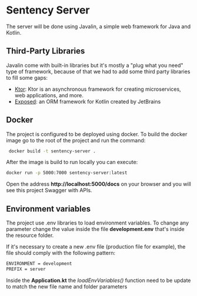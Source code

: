 # Sentency Server

The server will be done using Javalin, a simple web framework for Java and Kotlin.

## Third-Party Libraries

Javalin come with built-in libraries but it's mostly a "plug what you need" type of framework, because of that we had to 
add some third party libraries to fill some gaps:

* [Ktor](https://ktor.io/): Ktor is an asynchronous framework for creating microservices, web applications, and more.
* [Exposed](https://github.com/JetBrains/Exposed): an ORM framework for Kotlin created by JetBrains

## Docker

The project is configured to be deployed using docker. To build the docker image go to the root of the project and run
the command:

```bash
 docker build -t sentency-server .
```

After the image is build to run locally you can execute:

```bash
docker run -p 5000:7000 sentency-server:latest 
```

Open the address **http://localhost:5000/docs** on your browser and you will see this project Swagger with
APIs.

## Environment variables

The project use .env libraries to load environment variables. To change any parameter change the value inside 
the file **development.env** that's inside the resource folder.

If it's necessary to create a new .env file (production file for example), the file should comply with the following
pattern:

```bash
ENVIRONMENT = development
PREFIX = server
```

Inside the **Application.kt** the *loadEnvVariables()* function need to be update to match the new file 
name and folder parameters
